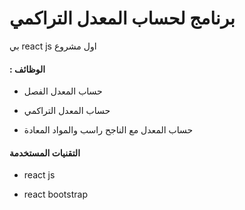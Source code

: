 # برنامج لحساب المعدل التراكمي

بي react js  اول مشروع   

#### : الوظائف

- حساب المعدل الفصل 

- حساب المعدل التراكمي 

- حساب المعدل مع الناجح راسب والمواد المعادة





#### التقنيات المستخدمة

- react js

- react bootstrap


